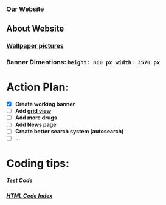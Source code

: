 ### Our [Website](https://isthatadeveloper.github.io/pharmacyindex.github.io/index.html)

## **About Website**
### [Wallpaper pictures](https://www.wallpaperflare.com/search?wallpaper=pharmacy)
### Banner Dimentions: ```height: 860 px width: 3570 px```

# **Action Plan:**

- [x] **Create working banner**
- [ ] **Add [grid view](https://www.w3schools.com/css/css_rwd_grid.asp)**
- [ ] **Add more drugs**
- [ ] **Add News page**
- [ ] **Create better search system (autosearch)**
- [ ] ...

# **Coding tips:**
##### [Test Code](https://www.w3schools.com/css/tryit.asp?filename=tryresponsive_styles)
##### [HTML Code Index](https://docs.google.com/document/d/1txJtKqCXBK68QiEDWXglem8-mzOtcNsh4MzIJLNIbrs/edit#)


